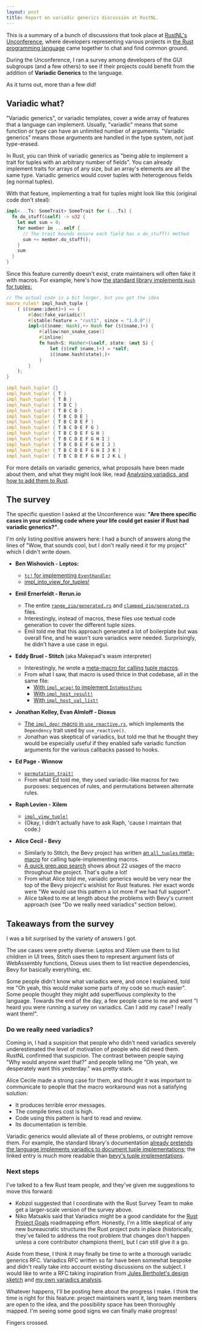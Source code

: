 ```yaml
---
layout: post
title: Report on variadic generics discussion at RustNL.
---
```


This is a summary of a bunch of discussions that took place at [RustNL's Unconference](https://2024.rustnl.org/unconf/), where developers representing various projects in [the Rust programming language](https://www.rust-lang.org/) came together to chat and find common ground.

During the Unconference, I ran a survey among developers of the GUI subgroups (and a few others) to see if their projects could benefit from the addition of **Variadic Generics** to the language.

As it turns out, more than a few did!


## Variadic what?

"Variadic generics", or variadic templates, cover a wide array of features that a language can implement. Usually, "variadic" means that some function or type can have an unlimited number of arguments. "Variadic generics" means those arguments are handled in the type system, not just type-erased.

In Rust, you can think of variadic generics as "being able to implement a trait for tuples with an arbitrary number of fields". You can already implement traits for arrays of any size, but an array's elements are all the same type. Variadic generics would cover tuples with heterogenous fields (eg normal tuples).

With that feature, implementing a trait for tuples might look like this (original code don't steal):

```rust
impl<...Ts: SomeTrait> SomeTrait for (...Ts) {
  fn do_stuff(&self) -> u32 {
    let mut sum = 0;
    for member in ...self {
      // The trait bounds ensure each field has a do_stuff() method
      sum += member.do_stuff();
    }
    sum
  }
}
```

Since this feature currently doesn't exist, crate maintainers will often fake it with macros. For example, here's how [the standard library implements `Hash` for tuples:](https://github.com/rust-lang/rust/blob/54ab4258397030d71cbc5fbf279c0bc1861560aa/library/core/src/hash/mod.rs#L927-L939)

```rust
// The actual code is a bit longer, but you get the idea
macro_rules! impl_hash_tuple {
    ( $($name:ident)+) => (
        #[doc(fake_variadic)]
        #[stable(feature = "rust1", since = "1.0.0")]
        impl<$($name: Hash),+> Hash for ($($name,)+) {
            #[allow(non_snake_case)]
            #[inline]
            fn hash<S: Hasher>(&self, state: &mut S) {
                let ($(ref $name,)+) = *self;
                $($name.hash(state);)+
            }
        }
    );
}

impl_hash_tuple! {}
impl_hash_tuple! { T }
impl_hash_tuple! { T B }
impl_hash_tuple! { T B C }
impl_hash_tuple! { T B C D }
impl_hash_tuple! { T B C D E }
impl_hash_tuple! { T B C D E F }
impl_hash_tuple! { T B C D E F G }
impl_hash_tuple! { T B C D E F G H }
impl_hash_tuple! { T B C D E F G H I }
impl_hash_tuple! { T B C D E F G H I J }
impl_hash_tuple! { T B C D E F G H I J K }
impl_hash_tuple! { T B C D E F G H I J K L }
```

For more details on variadic generics, what proposals have been made about them, and what they might look like, read [Analysing variadics, and how to add them to Rust](https://poignardazur.github.io/2021/01/30/variadic-generics/).


## The survey

The specific question I asked at the Unconference was: **"Are there specific cases in your existing code where your life could get easier if Rust had variadic generics?"**.

I'm only listing positive answers here: I had a bunch of answers along the lines of "Wow, that sounds cool, but I don't really need it for my project" which I didn't write down.

- **Ben Wishovich - Leptos:**

  - [`tc!` for implementing `EventHandler`](https://github.com/leptos-rs/leptos/blob/119c9ea23fac0bec45eb5c19fd4d458a17624cfb/leptos_dom/src/events/typed.rs#L306-L332)
  - [impl_into_view_for_tuples!](https://github.com/leptos-rs/leptos/blob/119c9ea23fac0bec45eb5c19fd4d458a17624cfb/leptos_dom/src/lib.rs#L1098-L1142)

- **Emil Ernerfeldt - Rerun.io**
  - The entire [`range_zip/generated.rs`](https://github.com/rerun-io/rerun/blob/8afcafa01839b085ab81311ae04d74db8b7c5701/crates/re_query/src/range_zip/generated.rs) and [`clamped_zip/generated.rs`](https://github.com/rerun-io/rerun/blob/8afcafa01839b085ab81311ae04d74db8b7c5701/crates/re_query/src/clamped_zip/generated.rs) files.
  - Interestingly, instead of macros, these files use textual code generation to cover the different tuple sizes.
  - Emil told me that this approach generated a lot of boilerplate but was overall fine, and he wasn't sure variadics were needed. Surprisingly, he didn't have a use case in egui.

- **Eddy Bruel - Stitch** (aka Makepad's wasm interpreter)
  - Interestingly, he wrote a [meta-macro for calling tuple macros](https://github.com/makepad/makepad/blob/dd2957438dc2a121dfc35997b244701eb1a481c1/libs/stitch/src/into_host_func.rs#L11-L32).
  - From what I saw, that macro is used thrice in that codebase, all in the same file:
    - [With `impl_wrap!` to implement `IntoHostFunc`](https://github.com/makepad/makepad/blob/dd2957438dc2a121dfc35997b244701eb1a481c1/libs/stitch/src/into_host_func.rs#L46-L99)
    - [With `impl_host_result!`](https://github.com/makepad/makepad/blob/dd2957438dc2a121dfc35997b244701eb1a481c1/libs/stitch/src/into_host_func.rs#L120-L146)
    - [With `impl_host_val_list!`](https://github.com/makepad/makepad/blob/dd2957438dc2a121dfc35997b244701eb1a481c1/libs/stitch/src/into_host_func.rs#L177-L204)

- **Jonathan Kelley, Evan Almloff - Dioxus**
  - [The `impl_dep!` macro in `use_reactive.rs`](https://github.com/DioxusLabs/dioxus/blob/40df088b7dd355c781b827df17d36b2ec40b3469/packages/hooks/src/use_reactive.rs#L64-L71), which implements the `Dependency` trait used by `use_reactive()`.
  - Jonathan was skeptical of variadics, but told me that he thought they would be especially useful if they enabled safe variadic function arguments for the various callbacks passed to hooks.

- **Ed Page - Winnow**
  - [`permutation_trait!`](https://github.com/winnow-rs/winnow/blob/main/src/combinator/branch.rs#L336-L358)
  - From what Ed told me, they used variadic-like macros for two purposes: sequences of rules, and permutations between alternate rules.

- **Raph Levien - Xilem**
  - [`impl_view_tuple!`](https://github.com/linebender/xilem/blob/main/xilem_core/src/sequence.rs#L341-L361)
  - (Okay, I didn't actually have to ask Raph, 'cause I maintain that code.)

- **Alice Cecil - Bevy**
  - Similarly to Stitch, the Bevy project has written [an `all_tuples` meta-macro](https://github.com/bevyengine/bevy/blob/bfc13383e0a0800c1e9c57454ae5454f5891ba8a/crates/bevy_utils/macros/src/lib.rs#L110) for calling tuple-implementing macros.
  - [A quick grep.app search](https://grep.app/search?q=all_tuples&filter[repo][0]=bevyengine/bevy) shows about 22 usages of the macro throughout the project. That's quite a lot!
  - From what Alice told me, variadic generics would be very near the top of the Bevy project's wishlist for Rust features. Her exact words were "We would use this pattern a lot more if we had full support".
  - Alice talked to me at length about the problems with Bevy's current approach (see "Do we really need variadics" section below).


## Takeaways from the survey

I was a bit surprised by the variety of answers I got.

The use cases were pretty diverse: Leptos and Xilem use them to list children in UI trees, Stitch uses them to represent argument lists of WebAssembly functions, Dioxus uses them to list reactive dependencies, Bevy for basically everything, etc.

Some people didn't know what variadics were, and once I explained, told me "Oh yeah, this would make some parts of my code so much easier". Some people thought they might add superfluous complexity to the language. Towards the end of the day, a few people came to me and went "I heard you were running a survey on variadics. Can I add my case? I really want them!".

### Do we really need variadics?

Coming in, I had a suspicion that people who didn't need variadics severely underestimated the level of motivation of people who did need them. RustNL confirmed that suspicion. The contrast between people saying "Why would anyone want that?" and people telling me "Oh yeah, we desperately want this yesterday." was pretty stark.

Alice Cecile made a strong case for them, and thought it was important to communicate to people that the macro workaround was not a satisfying solution:

- It produces terrible error messages.
- The compile times cost is high.
- Code using this pattern is hard to read and review.
- Its documentation is terrible.

Variadic generics would alleviate all of these problems, or outright remove them. For example, the standard library's documentation [already pretends the language implements variadics to document tuple implementations](https://doc.rust-lang.org/std/hash/trait.Hash.html#impl-Hash-for-\(T,\)); the linked entry is much more readable than [bevy's tuple implementations](https://docs.rs/bevy/latest/bevy/ecs/query/trait.QueryFilter.html#impl-QueryFilter-for-\(F0,+F1,+F2,+F3,+F4,+F5,+F6,+F7,+F8,+F9,+F10,+F11\)).

### Next steps

I've talked to a few Rust team people, and they've given me suggestions to move this forward:

- Kobzol suggested that I coordinate with the Rust Survey Team to make get a larger-scale version of the survey above.
- Niko Matsakis said that Variadics might be a good candidate for the [Rust Project Goals](https://blog.rust-lang.org/inside-rust/2024/05/07/announcing-project-goals.html) roadmapping effort. Honestly, I'm a little skeptical of any new bureaucratic structures the Rust project puts in place (historically, they've failed to address the root problem that changes don't happen unless a core contributor champions them), but I can still give it a go.

Aside from these, I think it may finally be time to write a thorough variadic generics RFC. Variadics RFC written so far have been somewhat bespoke and didn't really take into account existing discussions on the subject. I would like to write a RFC taking inspiration from [Jules Bertholet's design sketch](https://hackmd.io/@Jules-Bertholet/HJFy6uzDh) and [my own variadics analysis](https://poignardazur.github.io/2021/01/30/variadic-generics/).

Whatever happens, I'll be posting here about the progress I make. I think the time is right for this feature: project maintainers want it, lang team members are open to the idea, and the possibility space has been thoroughly mapped. I'm seeing some good signs we can finally make progress!

Fingers crossed.

